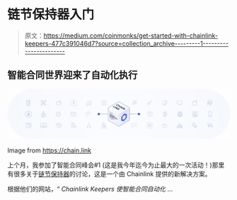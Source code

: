 # 链节保持器入门

> 原文：<https://medium.com/coinmonks/get-started-with-chainlink-keepers-477c391046d7?source=collection_archive---------1----------------------->

## 智能合同世界迎来了自动化执行

![](img/78a4fd376f5a22e06c4ad57d5fa48671.png)

Image from https://chain.link

上个月，我参加了智能合同峰会#1 (这是我今年迄今为止最大的一次活动！)那里有很多关于[链节保持器](https://chain.link/solutions/keepers)的讨论，这是一个由 Chainlink 提供的新解决方案。

根据他们的网站，“ *Chainlink Keepers 使智能合同自动化* …
